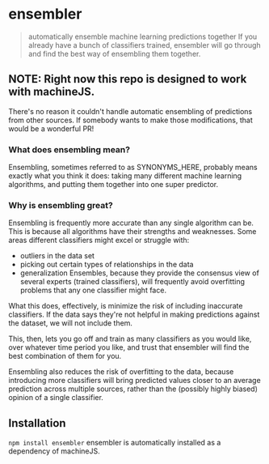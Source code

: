 # ensembler
> automatically ensemble machine learning predictions together
If you already have a bunch of classifiers trained, ensembler will go through and find the best way of ensembling them together. 

## NOTE: Right now this repo is designed to work with machineJS. 

There's no reason it couldn't handle automatic ensembling of predictions from other sources. If somebody wants to make those modifications, that would be a wonderful PR!

### What does ensembling mean?
Ensembling, sometimes referred to as SYNONYMS_HERE, probably means exactly what you think it does: taking many different machine learning algorithms, and putting them together into one super predictor. 

### Why is ensembling great? 
Ensembling is frequently more accurate than any single algorithm can be. This is because all algorithms have their strengths and weaknesses. Some areas different classifiers might excel or struggle with:
  - outliers in the data set
  - picking out certain types of relationships in the data
  - generalization
Ensembles, because they provide the consensus view of several experts (trained classifiers), will frequently avoid overfitting problems that any one classifier might face. 

What this does, effectively, is  minimize the risk of including inaccurate classifiers. If the data says they're not helpful in making predictions against the dataset, we will not include them. 

This, then, lets you go off and train as many classifiers as you would like, over whatever time period you like, and trust that ensembler will find the best combination of them for you. 

Ensembling also reduces the risk of overfitting to the data, because introducing more classifiers will bring predicted values closer to an average prediction across multiple sources, rather than the (possibly highly biased) opinion of a single classifier. 

## Installation
`npm install ensembler`
ensembler is automatically installed as a dependency of machineJS. 
<!-- 
The following is all possibly outdated information, and definitely misleading. ensembler right now only works with machineJS, so usage instructions are not relevant. 

## Use


### API
There are two public methods, `createEnsemble`, and `startListeners`. 

`startListeners` simply waits to invoke `createEnsemble` until it has heard the required number of 'algoFinishedTraining' events fire. This is mostly a convenience function for machineJS, though you may find it useful. 

#### `createEnsemble`
This is the primary method ensembler makes available. 
It takes in the following arguments:

##### `fileNameIdentifier`
This argument is a unique string that appears in the name of all of the .csv files within this folder that we should include in ensembler. 

You can also pass in 'all', which will assume that all .csv files in the inputFolderLocation should be included. 

  If you're looking for more details: please pass in some identifying string that will be in the fileNames of all the files we should run predictions on. The way I name my prediction files is to concat the classifier name and the original input data file name together, as in "neuralNetworkGiveMeSomeCredit.csv". In this way, all files in the predictions folder I point to, that have "GiveMeSomeCredit.csv" in their file name, will be predictions made by different classifiers on the GiveMeSomeCredit.csv data file. 

  The unique identifier then, that we would expect for fileNameIdentifier, is "GiveMeSomeCredit". 

##### `inputFolderLocation`
This argument is an absolute path to the folder that holds all the predictions from all the classifiers you have trained. Please see below for notes on the expected format of these files. 

##### `validationFolderLocation`
This argument is an absolute path to the folder that holds all the predictions on the validation data set from all the classifiers you have trained. Please see below for notes on the expected format of these files. 
The validation folder should have:
- Predictions from all the classifiers you have trained, for each row of the validation data set
  - Each of these files should have a column for predicted value, and an ID column
- The full validation data set
- The IDs for the validation data set
- The y values for the validation data set. This lets us compare the predicted results to the actual results and use the observed values to determine how to ensemble the predictions together. 


##### `outputFolderLocation` OPTIONAL
This argument is optional. It is an absolute path to the location where we are writing the output file. If not passed in, it is assumed to be two directories above where ensembler is installed. This assumes that one directory up will be the node_modules folder, and two directories up will be the root directory of whatever repo you are working in. 



### Format of input prediction files
The input prediction files must all reside in the same folder, and must all be .csv filetypes. 

The files must have an 'ID' column, and a column with the predicted results from the classifier. 

The files may optionally have a column for observed value, called 'Observed Value'. This is the value that is known to be true for this row, as opposed to the predicions column, which holds the predicted value from the machine learning algorithm. Without the 'Observed Value' column, this ensembler will only be able to average the results together, as it would have no other way of determining which ensemble method is most accurate. 

The file must have a header row specifying which column is the 'ID' column, and which is the prediction column. 

The file may optionally contain a row below the header row that is the prettyNames. That is, the names you would like to see output in the final output file, if they are differen than 'ID' and 'Prediction'. Note that the 'Observed Value' column will NEVER be included in the final prediction file. 

If you are including a prettyNames row, you must include an extra column in the standard 'ID'/'Predictions' row that simply says 'prettyNames'. This lets us know that the following row is what should appear at the top of the output file. 

The ID of predictions must be consistent across all prediction files. ensembler matches up predictions across files based on this ID. 

Above the header row, the first row may optionally be a stringified JSON object. This JSON object must hold a property called 'jsonRow', set equal to `true`


### Format of output file
The file will be saved under a name that concatenates together the value you passed in for fileNameIdentifier and 'PredictedResults.csv'. 

The file will be saved into the folder you specified with outputFolderLocation, or if you didn't pass in a value for that parameter, it will be saved two directories above the root folder for this repo. 

The output file will simply have two columns, 'ID' and 'Predictions'. 

If you passed in a 'prettyNames' row (with the additional 'prettyNames' column in the normal 'ID'/'Predictions' row), that prettyNames row is what will be the header row at the top of the output file instead of 'ID' and 'Predictions'. 

The 'Observed Value' column will never be in the output file. 

The output file will be a .csv filetype. 


 -->
